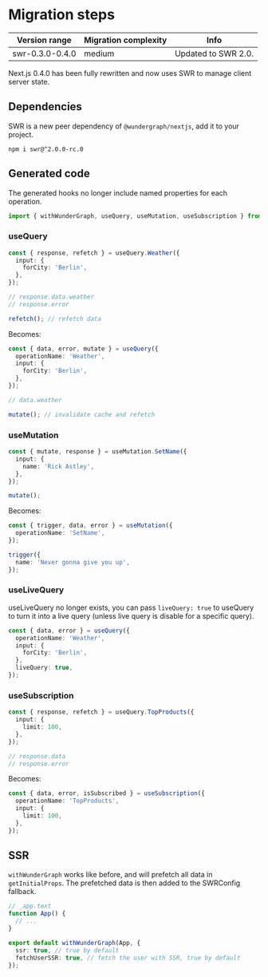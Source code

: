 # Migration steps

| Version range   | Migration complexity | Info                |
| --------------- | -------------------- | ------------------- |
| swr-0.3.0-0.4.0 | medium               | Updated to SWR 2.0. |

Next.js 0.4.0 has been fully rewritten and now uses SWR to manage client server state.

## Dependencies

SWR is a new peer dependency of `@wundergraph/nextjs`, add it to your project.

`npm i swr@^2.0.0-rc.0`

## Generated code

The generated hooks no longer include named properties for each operation.

```ts
import { withWunderGraph, useQuery, useMutation, useSubscription } from 'generated/nextjs';
```

### useQuery

```ts
const { response, refetch } = useQuery.Weather({
  input: {
    forCity: 'Berlin',
  },
});

// response.data.weather
// response.error

refetch(); // refetch data
```

Becomes:

```ts
const { data, error, mutate } = useQuery({
  operationName: 'Weather',
  input: {
    forCity: 'Berlin',
  },
});

// data.weather

mutate(); // invalidate cache and refetch
```

### useMutation

```ts
const { mutate, response } = useMutation.SetName({
  input: {
    name: 'Rick Astley',
  },
});

mutate();
```

Becomes:

```ts
const { trigger, data, error } = useMutation({
  operationName: 'SetName',
});

trigger({
  name: 'Never gonna give you up',
});
```

### useLiveQuery

useLiveQuery no longer exists, you can pass `liveQuery: true` to useQuery to turn it into a live query (unless live query is disable for a specific query).

```ts
const { data, error } = useQuery({
  operationName: 'Weather',
  input: {
    forCity: 'Berlin',
  },
  liveQuery: true,
});
```

### useSubscription

```ts
const { response, refetch } = useQuery.TopProducts({
  input: {
    limit: 100,
  },
});

// response.data
// response.error
```

Becomes:

```ts
const { data, error, isSubscribed } = useSubscription({
  operationName: 'TopProducts',
  input: {
    limit: 100,
  },
});
```

## SSR

`withWunderGraph` works like before, and will prefetch all data in `getInitialProps`.
The prefetched data is then added to the SWRConfig fallback.

```ts
// _app.text
function App() {
  // ...
}

export default withWunderGraph(App, {
  ssr: true, // true by default
  fetchUserSSR: true, // fetch the user with SSR, true by default
});
```
